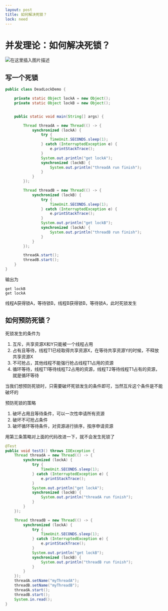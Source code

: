 ```yaml
---
layout: post
title: 如何解决死锁？
lock: need
---
```


# 并发理论：如何解决死锁？
![在这里插入图片描述](https://i-blog.csdnimg.cn/blog_migrate/fd4f7737e09aebe02fcb185a08e038b2.jpeg)
## 写一个死锁

```java
public class DeadLockDemo {

    private static Object lockA = new Object();
    private static Object lockB = new Object();


    public static void main(String[] args) {

        Thread threadA = new Thread(() -> {
            synchronized (lockA) {
                try {
                    TimeUnit.SECONDS.sleep(1);
                } catch (InterruptedException e) {
                    e.printStackTrace();
                }
                System.out.println("get lockA");
                synchronized (lockB) {
                    System.out.println("threadA run finish");
                }
            }
        });

        Thread threadB = new Thread(() -> {
            synchronized (lockB) {
                try {
                    TimeUnit.SECONDS.sleep(1);
                } catch (InterruptedException e) {
                    e.printStackTrace();
                }
                System.out.println("get lockB");
                synchronized (lockA) {
                    System.out.println("threadB run finish");
                }
            }
        });

        threadA.start();
        threadB.start();
    }
}
```
输出为

```text
get lockB
get lockA
```
线程A获得锁A，等待锁B，线程B获得锁B，等待锁A，此时死锁发生
## 如何预防死锁？
死锁发生的条件为
1. 互斥，共享资源X和Y只能被一个线程占用
2. 占有且等待，线程T1已经取得共享资源X，在等待共享资源Y的时候，不释放共享资源X
3. 不可抢占，其他线程不能强行抢占线程T1占用的资源
4. 循环等待，线程T1等待线程T2占用的资源，线程T2等待线程T1占有的资源，就是循环等待

当我们想预防死锁时，只需要破坏死锁发生的条件即可，当然互斥这个条件是不能破坏的

预防死锁的策略
1. 破坏占用且等待条件，可以一次性申请所有资源
2. 破坏不可抢占条件
3. 破坏循环等待条件，对资源进行排序，按序申请资源

用第三条策略对上面的代码改进一下，就不会发生死锁了

```java
@Test
public void test3() throws IOException {
    Thread threadA = new Thread(() -> {
        synchronized (lockA) {
            try {
                TimeUnit.SECONDS.sleep(1);
            } catch (InterruptedException e) {
                e.printStackTrace();
            }
            System.out.println("get lockA");
            synchronized (lockB) {
                System.out.println("threadA run finish");
            }
        }
    });

    Thread threadB = new Thread(() -> {
        synchronized (lockA) {
            try {
                TimeUnit.SECONDS.sleep(1);
            } catch (InterruptedException e) {
                e.printStackTrace();
            }
            System.out.println("get lockB");
            synchronized (lockB) {
                System.out.println("threadB run finish");
            }
        }
    });
    threadA.setName("myThreadA");
    threadB.setName("myThreadB");
    threadA.start();
    threadB.start();
    System.in.read();
}
```
